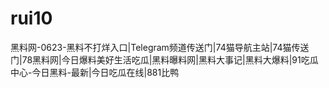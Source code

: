 # rui10
黑料网-0623-黑料不打烊入口|Telegram频道传送门|74猫导航主站|74猫传送门|78黑料网|今日爆料美好生活吃瓜|黑料曝料网|黑料大事记|黑料大爆料|91吃瓜中心-今日黑料-最新|今日吃瓜在线|881比鸭
